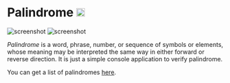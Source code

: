# Palindrome [<img alt="Build Status" src="https://travis-ci.org/pixelsquare/palindrome.svg?branch=master" height="20">](https://github.com/pixelsquare/palindrome)

![screenshot](https://i.imgur.com/0ictqvC.png)
![screenshot](https://i.imgur.com/mSkShIo.png)

*Palindrome* is a word, phrase, number, or sequence of symbols or elements, whose meaning may be interpreted the same way in either forward or reverse direction. It is just a simple console application to verify palindrome.

You can get a list of palindromes [here].

[here]: http://www.palindromelist.net